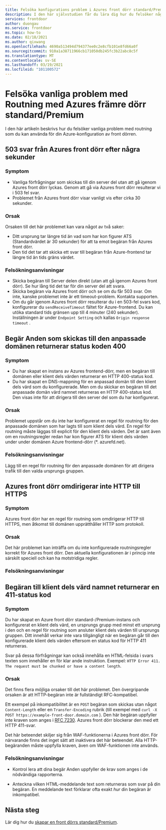 ```yaml
---
title: Felsöka konfigurations problem i Azures front dörr standard/Premium
description: I den här självstudien får du lära dig hur du felsöker några av de vanliga problem som du kan använda som standard/Premium-instans för Azure frontend-dörren.
services: frontdoor
author: duongau
ms.service: frontdoor
ms.topic: how-to
ms.date: 02/18/2021
ms.author: qixwang
ms.openlocfilehash: 4690a513494d794377ee0c2e8cfb101e8fd66a0f
ms.sourcegitcommit: 910a1a38711966cb171050db245fc3b22abc8c5f
ms.translationtype: MT
ms.contentlocale: sv-SE
ms.lasthandoff: 03/19/2021
ms.locfileid: "101100572"
---
```

# <a name="troubleshooting-common-routing-problems-with-azure-front-door-standardpremium"></a>Felsöka vanliga problem med Routning med Azures främre dörr standard/Premium

I den här artikeln beskrivs hur du felsöker vanliga problem med routning som du kan använda för din Azure-konfiguration av front dörren.

## <a name="503-response-from-azure-front-door-after-a-few-seconds"></a>503 svar från Azures front dörr efter några sekunder

### <a name="symptom"></a>Symptom

* Vanliga förfrågningar som skickas till din server del utan att gå igenom Azures front dörr lyckas. Genom att gå via Azures front dörr resulterar vi i 503 fel svar.
* Problemet från Azures front dörr visar vanligt vis efter cirka 30 sekunder.

### <a name="cause"></a>Orsak

Orsaken till det här problemet kan vara något av två saker:
 
* Ditt ursprung tar längre tid än vad som har kon figurer ATS (Standardvärdet är 30 sekunder) för att ta emot begäran från Azures front dörr.
* Den tid det tar att skicka ett svar till begäran från Azure-frontend tar längre tid än tids gräns värdet. 

### <a name="troubleshooting-steps"></a>Felsökningsanvisningar

* Skicka begäran till Server delen direkt (utan att gå igenom Azures front dörr). Se hur lång tid det tar för din server del att svara.
* Skicka begäran via Azures front dörr och se om du får 503 svar. Om inte, kanske problemet inte är ett timeout-problem. Kontakta supporten.
* Om du går igenom Azures front dörr resulterar du i en 503-fel svars kod, konfigurerar du `sendReceiveTimeout` fältet för Azure-frontend. Du kan utöka standard tids gränsen upp till 4 minuter (240 sekunder). Inställningen är under `Endpoint Setting` och kallas `Origin response timeout` . 

## <a name="requests-sent-to-the-custom-domain-return-a-400-status-code"></a>Begär Anden som skickas till den anpassade domänen returnerar status koden 400

### <a name="symptom"></a>Symptom

* Du har skapat en instans av Azures frontend-dörr, men en begäran till domänen eller klient dels värden returnerar en HTTP 400-status kod.
* Du har skapat en DNS-mappning för en anpassad domän till den klient dels värd som du konfigurerade. Men om du skickar en begäran till det anpassade domän värd namnet returneras en HTTP 400-status kod. Den visas inte för att dirigera till den server del som du har konfigurerat.

### <a name="cause"></a>Orsak

Problemet uppstår om du inte har konfigurerat en regel för routning för den anpassade domänen som har lagts till som klient dels värd. En regel för routning måste läggas till explicit för den klient dels värden. Det är sant även om en routningsregler redan har kon figurer ATS för klient dels värden under under domänen Azure frontend-dörr (*. azurefd.net).

### <a name="troubleshooting-steps"></a>Felsökningsanvisningar

Lägg till en regel för routning för den anpassade domänen för att dirigera trafik till den valda ursprungs gruppen.

## <a name="azure-front-door-doesnt-redirect-http-to-https"></a>Azures front dörr omdirigerar inte HTTP till HTTPS

### <a name="symptom"></a>Symptom

Azures front dörr har en regel för routning som omdirigerar HTTP till HTTPS, men åtkomst till domänen upprätthåller HTTP som protokoll.

### <a name="cause"></a>Orsak

Det här problemet kan inträffa om du inte konfigurerade routningsregler korrekt för Azures front dörr. Den aktuella konfigurationen är i princip inte särskilt speciell och kan ha motstridiga regler.

### <a name="troubleshooting-steps"></a>Felsökningsanvisningar


## <a name="request-to-the-frontend-host-name-returns-a-411-status-code"></a>Begäran till klient dels värd namnet returnerar en 411-status kod

### <a name="symptom"></a>Symptom

Du har skapat en Azure front dörr standard-/Premium-instans och konfigurerat en klient dels värd, en ursprungs grupp med minst ett ursprung i den och en regel för routning som ansluter klient dels värden till ursprungs gruppen. Ditt innehåll verkar inte vara tillgängligt när en begäran går till den konfigurerade klient dels värden eftersom en status kod för HTTP 411 returneras.

Svar på dessa förfrågningar kan också innehålla en HTML-felsida i svars texten som innehåller en för klar ande instruktion. Exempel: `HTTP Error 411. The request must be chunked or have a content length`.

### <a name="cause"></a>Orsak

Det finns flera möjliga orsaker till det här problemet. Den övergripande orsaken är att HTTP-begäran inte är fullständigt RFC-kompatibel. 

Ett exempel på inkompatibilitet är en `POST` begäran som skickas utan något `Content-Length` eller en `Transfer-Encoding` rubrik (till exempel med `curl -X POST https://example-front-door.domain.com` ). Den här begäran uppfyller inte kraven som anges i [RFC 7230](https://tools.ietf.org/html/rfc7230#section-3.3.2). Azures front dörr blockerar den med ett HTTP 411-svar.

Det här beteendet skiljer sig från WAF-funktionerna i Azures front dörr. För närvarande finns det inget sätt att inaktivera det här beteendet. Alla HTTP-begäranden måste uppfylla kraven, även om WAF-funktionen inte används.

### <a name="troubleshooting-steps"></a>Felsökningsanvisningar

- Kontrol lera att dina begär Anden uppfyller de krav som anges i de nödvändiga rapporterna.

- Anteckna vilken HTML-meddelande text som returneras som svar på din begäran. En meddelande text förklarar ofta exakt *hur* din begäran är inkompatibel.

## <a name="next-steps"></a>Nästa steg

Lär dig hur du [skapar en front dörrs standard/Premium](create-front-door-portal.md).
